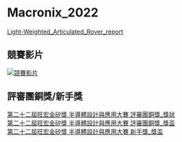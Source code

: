 # Macronix_2022
[Light-Weighted_Articulated_Rover_report](https://github.com/Kuan-Ting-Cho/Macronix_2022/blob/main/Light-Weighted_Articulated_Rover.pdf)
## 競賽影片
[![競賽影片](https://img.youtube.com/vi/Z-dnz38k5nI/0.jpg)](https://www.youtube.com/watch?v=Z-dnz38k5nI)
## 評審團銅獎/新手獎
[第二十二屆旺宏金矽獎 半導體設計與應用大賽 評審團銅獎_獎狀](https://github.com/user-attachments/assets/e4c76ec9-b6a2-4254-a783-03899d4230ae)\
[第二十二屆旺宏金矽獎 半導體設計與應用大賽 評審團銅獎_獎盃](https://github.com/user-attachments/assets/028a22da-1f30-4983-8629-9ab75d08788f)\
[第二十二屆旺宏金矽獎 半導體設計與應用大賽 新手獎_獎盃](https://github.com/user-attachments/assets/c8348885-0045-4ff8-bb77-da823a88eff6)

